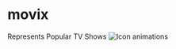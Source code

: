 # movix
Represents Popular TV Shows 
![Icon animations](https://gifyu.com/image/mcWR "Application Overview")
